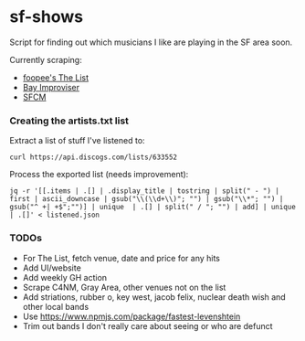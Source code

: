 # sf-shows

Script for finding out which musicians I like are playing in the SF area soon.

Currently scraping:

- [foopee's The List](http://www.foopee.com/punk/the-list/)
- [Bay Improviser](https://www.bayimproviser.com/calendar.aspx)
- [SFCM](https://sfcm.edu/performance-calendar)

### Creating the artists.txt list

Extract a list of stuff I've listened to:

```
curl https://api.discogs.com/lists/633552
```

Process the exported list (needs improvement):

```
jq -r '[[.items | .[] | .display_title | tostring | split(" - ") | first | ascii_downcase | gsub("\\(\\d+\\)"; "") | gsub("\\*"; "") | gsub("^ +| +$";"")] | unique  | .[] | split(" / "; "") | add] | unique | .[]' < listened.json
```

### TODOs

- For The List, fetch venue, date and price for any hits
- Add UI/website
- Add weekly GH action
- Scrape C4NM, Gray Area, other venues not on the list
- Add striations, rubber o, key west, jacob felix, nuclear death wish and other local bands
- Use https://www.npmjs.com/package/fastest-levenshtein
- Trim out bands I don't really care about seeing or who are defunct

